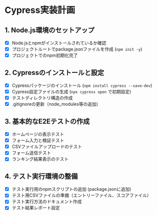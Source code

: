# Cypress実装計画

## 1. Node.js環境のセットアップ
- [x] Node.jsとnpmがインストールされているか確認
- [x] プロジェクトルートでpackage.jsonファイルを作成 (`npm init -y`)
- [x] プロジェクトでのnpm初期化完了

## 2. Cypressのインストールと設定
- [x] Cypressパッケージのインストール (`npm install cypress --save-dev`)
- [x] Cypress設定ファイルの生成 (`npx cypress open` で初期設定)
- [x] テストディレクトリ構造の作成
- [x] .gitignoreの更新（node_modules等の追加）

## 3. 基本的なE2Eテストの作成
- [x] ホームページの表示テスト
- [x] フォーム入力と検証テスト
- [x] CSVファイルアップロードのテスト
- [x] フォーム送信テスト
- [x] ランキング結果表示のテスト

## 4. テスト実行環境の整備
- [x] テスト実行用のnpmスクリプトの追加 (package.jsonに追加)
- [x] テスト用CSVファイルの準備（エントリーファイル、スコアファイル）
- [x] テスト実行方法のドキュメント作成
- [x] テスト結果レポート設定
